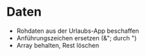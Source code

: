 # Daten
* Rohdaten aus der Urlaubs-App beschaffen
* Anführungszeichen ersetzen (&"; durch ")
* Array behalten, Rest löschen

